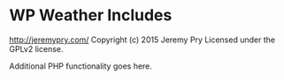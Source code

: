 # WP Weather Includes #
http://jeremypry.com/
Copyright (c) 2015 Jeremy Pry
Licensed under the GPLv2 license.

Additional PHP functionality goes here.